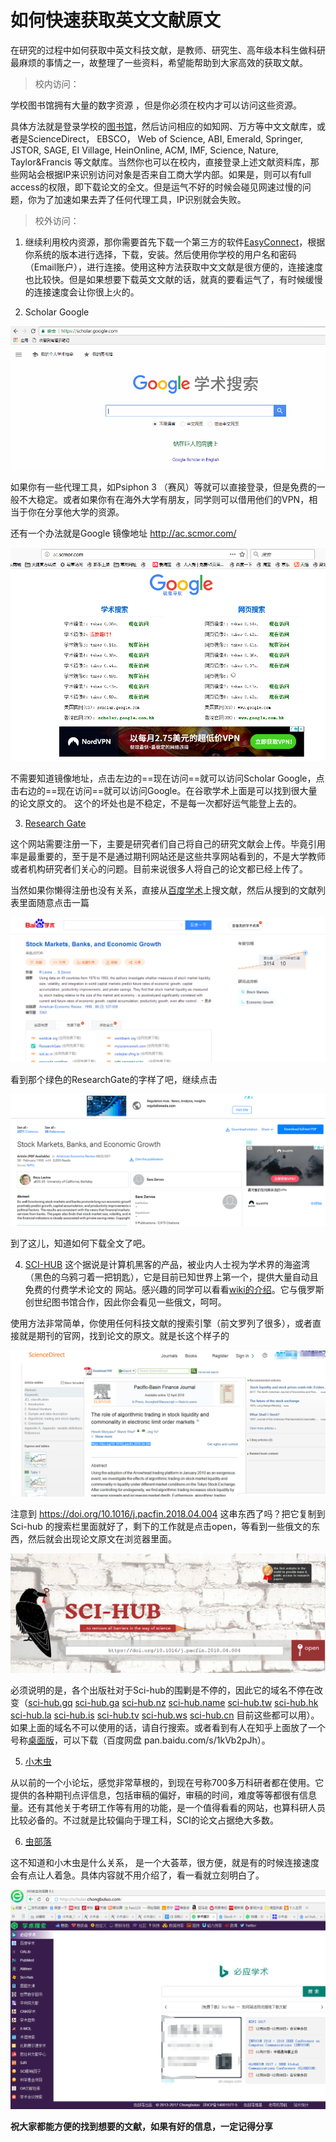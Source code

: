 # 如何快速获取英文文献原文

在研究的过程中如何获取中英文科技文献，是教师、研究生、高年级本科生做科研最麻烦的事情之一，故整理了一些资料，希望能帮助到大家高效的获取文献。

> 校内访问：

学校图书馆拥有大量的数字资源 ，但是你必须在校内才可以访问这些资源。

具体方法就是登录学校的[图书馆](http://210.33.91.65/page.html?$$$originPortlet=mashuplisttopic:xg:leftMenu.type:view&m=N10&topictype=b40QKfC6QK88a)，然后访问相应的如知网、万方等中文文献库，或者是ScienceDirect， EBSCO， Web of Science,  ABI, Emerald, Springer, JSTOR, SAGE, EI Village, HeinOnline, ACM, IMF, Science, Nature, Taylor&Francis 等文献库。当然你也可以在校内，直接登录上述文献资料库，那些网站会根据IP来识别访问对象是否来自工商大学内部。如果是，则可以有full access的权限，即下载论文的全文。但是运气不好的时候会碰见网速过慢的问题，你为了加速如果去弄了任何代理工具，IP识别就会失败。

> 校外访问：

1. 继续利用校内资源，那你需要首先下载一个第三方的软件[EasyConnect](https://202.96.99.54/com/installClient.html)，根据你系统的版本进行选择，下载，安装。然后使用你学校的用户名和密码（Email账户），进行连接。使用这种方法获取中文文献是很方便的，连接速度也比较快。但是如果想要下载英文文献的话，就真的要看运气了，有时候缓慢的连接速度会让你很上火的。

2. Scholar Google 

![ScholarGoogle](/Literature/assets/scholargoogle.png)

如果你有一些代理工具，如Psiphon 3 （赛风）等就可以直接登录，但是免费的一般不大稳定。或者如果你有在海外大学有朋友，同学则可以借用他们的VPN，相当于你在分享他大学的资源。

还有一个办法就是Google 镜像地址 http://ac.scmor.com/ 

![Google镜像](/Literature/assets/mirrorgoogle.png)

不需要知道镜像地址，点击左边的==现在访问==就可以访问Scholar Google，点击右边的==现在访问==就可以访问Google。在谷歌学术上面是可以找到很大量的论文原文的。 这个的坏处也是不稳定，不是每一次都好运气能登上去的。

3. [Research Gate](https://www.researchgate.net/)

这个网站需要注册一下，主要是研究者们自己将自己的研究文献会上传。毕竟引用率是最重要的，至于是不是通过期刊网站还是这些共享网站看到的，不是大学教师或者机构研究者们关心的问题。目前来说很多人将自己的论文都已经上传了。

当然如果你懒得注册也没有关系，直接从[百度学术](xueshu.baidu.com)上搜文献，然后从搜到的文献列表里面随意点击一篇

![学术](/Literature/assets/xueshubaidu.png)

看到那个绿色的ResearchGate的字样了吧，继续点击

![researchgate](/Literature/assets/researchgate.png)

到了这儿，知道如何下载全文了吧。

4.  [SCI-HUB](http://sci-hub.hk/)
    这个据说是计算机黑客的产品，被业内人士视为学术界的海盗湾（黑色的乌鸦刁着一把钥匙），它是目前已知世界上第一个，提供大量自动且免费的付费学术论文的  网站。感兴趣的同学可以看看[wiki的介绍](https://en.wikipedia.org/wiki/Sci-hub)。它与俄罗斯创世纪图书馆合作，因此你会看见一些俄文，呵呵。

使用方法非常简单，你使用任何科技文献的搜索引擎（前文罗列了很多），或者直接就是期刊的官网，找到论文的原文。就是长这个样子的

![scidirect](/Literature/assets/scidirect.png)

注意到  https://doi.org/10.1016/j.pacfin.2018.04.004  这串东西了吗？把它复制到Sci-hub 的搜索栏里面就好了，剩下的工作就是点击open，等看到一些俄文的东西，然后就会出现论文原文在浏览器里面。

![sci-hub](/Literature/assets/sci-hub.png)

必须说明的是，各个出版社对于Sci-hub的围剿是不停的，因此它的域名不停在改变（[sci-hub.gq](https://link.zhihu.com/?target=http%3A//www.sci-hub.gq/) [sci-hub.ga](https://link.zhihu.com/?target=http%3A//sci-hub.ga/) [sci-hub.nz](https://link.zhihu.com/?target=http%3A//sci-hub.nz/) [sci-hub.name](https://link.zhihu.com/?target=http%3A//sci-hub.name/) [sci-hub.tw](https://link.zhihu.com/?target=http%3A//sci-hub.tw/) [sci-hub.hk](https://link.zhihu.com/?target=http%3A//sci-hub.hk/) [sci-hub.la](https://link.zhihu.com/?target=http%3A//sci-hub.la/) [sci-hub.is](https://link.zhihu.com/?target=http%3A//sci-hub.is/) [sci-hub.tv](https://link.zhihu.com/?target=http%3A//sci-hub.tv/) [sci-hub.ws](https://link.zhihu.com/?target=http%3A//sci-hub.ws/) [sci-hub.cn](https://link.zhihu.com/?target=http%3A//www.sci-hub.cn/) 目前这些都可以用）。如果上面的域名不可以使用的话，请自行搜索。或者看到有人在知乎上面放了一个号称[桌面版](https://zhuanlan.zhihu.com/p/31809890)，可以下载（百度网盘 pan.baidu.com/s/1kVb2pJh）。

5. [小木虫](http://muchong.com/)

从以前的一个小论坛，感觉非常草根的，到现在号称700多万科研者都在使用。它提供的各种期刊点评信息，包括审稿的偏好，审稿的时间，难度等等都很有信息量。还有其他关于考研工作等有用的功能，是一个值得看看的网站，也算科研人员比较必备的。不过就是比较偏向于理工科，SCI的论文占据绝大多数。

6. [虫部落](http://scholar.chongbuluo.com/)

这不知道和小木虫是什么关系， 是一个大荟萃，很方便，就是有的时候连接速度会有点让人着急。具体内容就不用介绍了，看一看就立刻明白了。

![虫部落](/Literature/assets/chongbuluo.png)


 **祝大家都能方便的找到想要的文献，如果有好的信息，一定记得分享** 
